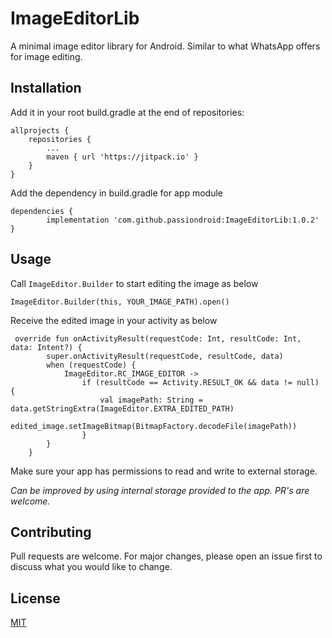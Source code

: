 # ImageEditorLib

A minimal image editor library for Android. Similar to what WhatsApp offers for image editing.

## Installation

Add it in your root build.gradle at the end of repositories:

	allprojects {
		repositories {
			...
			maven { url 'https://jitpack.io' }
		}
	}


Add the dependency in build.gradle for app module

	dependencies {
	        implementation 'com.github.passiondroid:ImageEditorLib:1.0.2'
	}

## Usage

Call `ImageEditor.Builder` to start editing the image as below
```
ImageEditor.Builder(this, YOUR_IMAGE_PATH).open()
```

Receive the edited image in your activity as below
```
 override fun onActivityResult(requestCode: Int, resultCode: Int, data: Intent?) {
        super.onActivityResult(requestCode, resultCode, data)
        when (requestCode) {
            ImageEditor.RC_IMAGE_EDITOR ->
                if (resultCode == Activity.RESULT_OK && data != null) {
                    val imagePath: String = data.getStringExtra(ImageEditor.EXTRA_EDITED_PATH)
                    edited_image.setImageBitmap(BitmapFactory.decodeFile(imagePath))
                }
        }
    }
```

Make sure your app has permissions to read and write to external storage.

*Can be improved by using internal storage provided to the app. PR's are welcome.*

## Contributing
Pull requests are welcome. For major changes, please open an issue first to discuss what you would like to change.

## License
[MIT](https://choosealicense.com/licenses/mit/)
